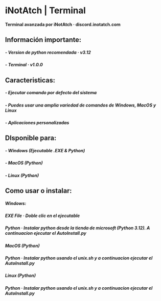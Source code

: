 # iNotAtch | Terminal
#### Terminal avanzada por iNotAtch · discord.inotatch.com

## Información importante:
##### - Version de python recomendada · v3.12
##### - Terminal · v1.0.0

## Caracteristicas:
##### - Ejecutar comando por defecto del sistema
##### - Puedes usar una amplia variedad de comandos de Windows, MacOS y Linux 
##### - Aplicaciones personalizadas

## DIsponible para:
##### - Windows (Ejecutable .EXE & Python)
##### - MacOS (Python)
##### - Linux (Python)

## Como usar o instalar:
##### Windows:
##### EXE File · Doble clic en el ejecutable
##### Python · Instalar python desde la tienda de microsoft (Python 3.12). A continuacion ejecutar el AutoInstall.py

##### MacOS (Python)
##### Python · Instalar python usando el unix.sh y a continuacion ejecutar el AutoInstall.py

##### Linux (Python)
##### Python · Instalar python usando el unix.sh y a continuacion ejecutar el AutoInstall.py
